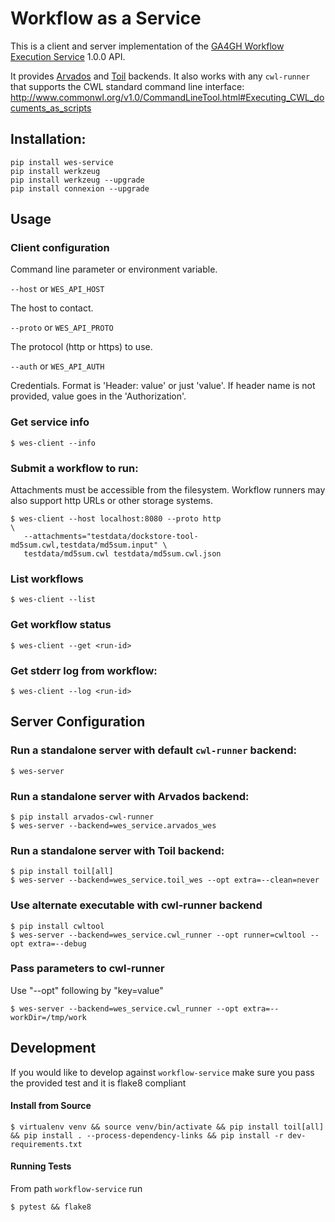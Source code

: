 # Workflow as a Service

This is a client and server implementation of the [GA4GH Workflow
Execution Service](https://github.com/ga4gh/workflow-execution-schemas) 1.0.0 API.

It provides [Arvados](https://arvados.org/) and [Toil](http://toil.ucsc-cgl.org/) backends.  It
also works with any `cwl-runner` that supports the CWL standard command line
interface: <http://www.commonwl.org/v1.0/CommandLineTool.html#Executing_CWL_documents_as_scripts>

## Installation:

```
pip install wes-service
pip install werkzeug
pip install werkzeug --upgrade
pip install connexion --upgrade
```

## Usage

### Client configuration

Command line parameter or environment variable.

`--host` or `WES_API_HOST`

The host to contact.

`--proto` or `WES_API_PROTO`

The protocol (http or https) to use.

`--auth` or `WES_API_AUTH`

Credentials.  Format is 'Header: value' or just 'value'.  If header name is not provided, value goes in the 'Authorization'.

### Get service info

```
$ wes-client --info
```

### Submit a workflow to run:

Attachments must be accessible from the filesystem.  Workflow runners may also support http URLs or other storage systems.

```
$ wes-client --host localhost:8080 --proto http                             \
   --attachments="testdata/dockstore-tool-md5sum.cwl,testdata/md5sum.input" \
   testdata/md5sum.cwl testdata/md5sum.cwl.json
```

### List workflows

```
$ wes-client --list
```

### Get workflow status

```
$ wes-client --get <run-id>
```

### Get stderr log from workflow:

```
$ wes-client --log <run-id>
```

## Server Configuration

### Run a standalone server with default `cwl-runner` backend:

```
$ wes-server
```

### Run a standalone server with Arvados backend:

```
$ pip install arvados-cwl-runner
$ wes-server --backend=wes_service.arvados_wes
```

### Run a standalone server with Toil backend:

```
$ pip install toil[all]
$ wes-server --backend=wes_service.toil_wes --opt extra=--clean=never
```

### Use alternate executable with cwl-runner backend

```
$ pip install cwltool
$ wes-server --backend=wes_service.cwl_runner --opt runner=cwltool --opt extra=--debug
```

### Pass parameters to cwl-runner

Use "--opt" following by "key=value"

```
$ wes-server --backend=wes_service.cwl_runner --opt extra=--workDir=/tmp/work
```

## Development
If you would like to develop against `workflow-service` make sure you pass the provided test and it is flake8 compliant

#### Install from Source

```
$ virtualenv venv && source venv/bin/activate && pip install toil[all] && pip install . --process-dependency-links && pip install -r dev-requirements.txt
```

#### Running Tests
From path `workflow-service` run

```
$ pytest && flake8
```

